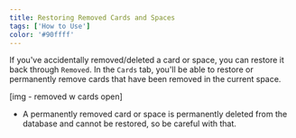```yaml
---
title: Restoring Removed Cards and Spaces
tags: ['How to Use']
color: '#90ffff'
---
```


If you've accidentally removed/deleted a card or space, you can restore it back through `Removed`. In the `Cards` tab, you'll be able to restore or permanently remove cards that have been removed in the current space.

[img - removed w cards open]

- A permanently removed card or space is permanently deleted from the database and cannot be restored, so be careful with that.